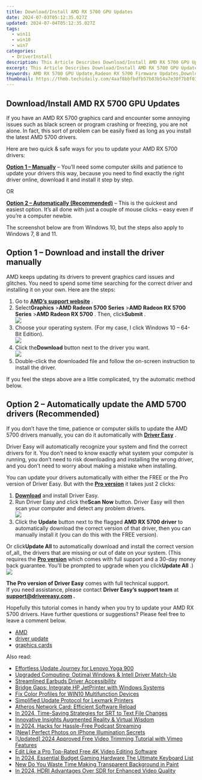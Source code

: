 ```yaml
---
title: Download/Install AMD RX 5700 GPU Updates
date: 2024-07-03T05:12:35.027Z
updated: 2024-07-04T05:12:35.027Z
tags:
  - win11
  - win10
  - win7
categories:
  - DriverInstall
description: This Article Describes Download/Install AMD RX 5700 GPU Updates
excerpt: This Article Describes Download/Install AMD RX 5700 GPU Updates
keywords: AMD RX 5700 GPU Update,Radeon RX 5700 Firmware Updates,Download Latest AMD Graphics Driver,RX 5700 GPU Updates Guide,Install Radeon Graphics Card Update,AMD Radeon 5700 GPU Driver Updates,RX 5700 Graphics Update Tips
thumbnail: https://thmb.techidaily.com/4aaf8bbfbdfb57b83b54a7e30f7b8f03d80755a12a2b526e9a90435fad802df2.jpg
---
```


## Download/Install AMD RX 5700 GPU Updates

 If you have an AMD RX 5700 graphics card and encounter some annoying issues such as black screen or program crashing or freezing, you are not alone. In fact, this sort of problem can be easily fixed as long as you install the latest AMD 5700 drivers.

 Here are two quick & safe ways for you to update your AMD RX 5700 drivers:

**[Option 1 – Manually](#option1)** – You’ll need some computer skills and patience to update your drivers this way, because you need to find exactly the right driver online, download it and install it step by step.

OR

**[Option 2 – Automatically (Recommended)](#option2)**  – This is the quickest and easiest option. It’s all done with just a couple of mouse clicks – easy even if you’re a computer newbie.

 The screenshot below are from Windows 10, but the steps also apply to Windows 7, 8 and 11.

## Option 1 – Download and install the driver manually

 AMD keeps updating its drivers to prevent graphics card issues and glitches. You need to spend some time searching for the correct driver and installing it on your own. Here are the steps:

1. Go to **[AMD’s support website](https://www.amd.com/en/support)**  .
2. Select**Graphics** \>**AMD Radeon 5700 Series** \>**AMD Radeon RX 5700 Series** \>**AMD Radeon RX 5700** . Then, click**Submit** .  
![](https://images.drivereasy.com/wp-content/uploads/2020/11/1-7.jpg)
3. Choose your operating system. (For my case, I click Windows 10 – 64-Bit Edition).  
![](https://images.drivereasy.com/wp-content/uploads/2020/11/2-10.jpg)
4. Click the**Download** button next to the driver you want.  
![](https://images.drivereasy.com/wp-content/uploads/2020/11/3-5.jpg)
5. Double-click the downloaded file and follow the on-screen instruction to install the driver.

 If you feel the steps above are a little complicated, try the automatic method below.

## Option 2 – Automatically update the AMD 5700 drivers (Recommended)

 If you don’t have the time, patience or computer skills to update the AMD 5700 drivers manually, you can do it automatically with **[Driver Easy](https://tools.techidaily.com/drivereasy/download/)**  .

 Driver Easy will automatically recognize your system and find the correct drivers for it. You don’t need to know exactly what system your computer is running, you don’t need to risk downloading and installing the wrong driver, and you don’t need to worry about making a mistake when installing.

 You can update your drivers automatically with either the FREE or the Pro version of Driver Easy. But with the **[Pro version](https://tools.techidaily.com/drivereasy/download/)**  it takes just 2 clicks:

1. **[Download](https://tools.techidaily.com/drivereasy/download/)**  and install Driver Easy.
2. Run Driver Easy and click the**Scan Now** button. Driver Easy will then scan your computer and detect any problem drivers.  
![](https://images.drivereasy.com/wp-content/uploads/2020/11/de-1-9.jpg)
3. Click the **Update**  button next to the flagged **AMD RX 5700 driver** to automatically download the correct version of that driver, then you can manually install it (you can do this with the FREE version).  

 Or click**Update All** to automatically download and install the correct version of_all_ the drivers that are missing or out of date on your system. (This requires the **[Pro version](https://tools.techidaily.com/drivereasy/download/)**  which comes with full support and a 30-day money back guarantee. You’ll be prompted to upgrade when you click**Update All** .)  
![](https://images.drivereasy.com/wp-content/uploads/2020/11/amd-5700-de-1.jpg)

**The Pro version of Driver Easy** comes with full technical support.  
 If you need assistance, please contact **Driver Easy’s support team** at **[support@drivereasy.com](mailto:support@drivereasy.com) .**

 Hopefully this tutorial comes in handy when you try to update your AMD RX 5700 drivers. Have further questions or suggestions? Please feel free to leave a comment below.

* [AMD](https://tools.techidaily.com/drivereasy/download/)
* [driver update](https://store.drivereasy.com/order/cart.php?PRODS=4731822&QTY=1&AFFILIATE=108875)
* [graphics cards](https://tools.techidaily.com/drivereasy/download/)

<ins class="adsbygoogle"
     style="display:block"
     data-ad-format="autorelaxed"
     data-ad-client="ca-pub-7571918770474297"
     data-ad-slot="1223367746"></ins>



<ins class="adsbygoogle"
     style="display:block"
     data-ad-client="ca-pub-7571918770474297"
     data-ad-slot="8358498916"
     data-ad-format="auto"
     data-full-width-responsive="true"></ins>

<span class="atpl-alsoreadstyle">Also read:</span>
<div><ul>
<li><a href="https://driver-install.techidaily.com/effortless-update-journey-for-lenovo-yoga-900/"><u>Effortless Update Journey for Lenovo Yoga 900</u></a></li>
<li><a href="https://driver-install.techidaily.com/upgraded-computing-optimal-windows-and-intell-driver-match-up/"><u>Upgraded Computing: Optimal Windows & Intell Driver Match-Up</u></a></li>
<li><a href="https://driver-install.techidaily.com/streamlined-earbuds-driver-accessibility/"><u>Streamlined Earbuds Driver Accessibility</u></a></li>
<li><a href="https://driver-install.techidaily.com/bridge-gaps-integrate-hp-jetprinter-with-windows-systems/"><u>Bridge Gaps: Integrate HP JetPrinter with Windows Systems</u></a></li>
<li><a href="https://driver-install.techidaily.com/fix-color-profiles-for-win10-multifunction-devices/"><u>Fix Color Profiles for WIN10 Multifunction Devices</u></a></li>
<li><a href="https://driver-install.techidaily.com/simplified-update-protocol-for-lexmark-printers/"><u>Simplified Update Protocol for Lexmark Printers</u></a></li>
<li><a href="https://driver-install.techidaily.com/atheros-network-card-efficient-software-reload/"><u>Atheros Network Card: Efficient Software Reload</u></a></li>
<li><a href="https://some-guidance.techidaily.com/in-2024-time-saving-strategies-for-srt-to-text-file-changes/"><u>In 2024, Time-Saving Strategies for SRT to Text File Changes</u></a></li>
<li><a href="https://extra-resources.techidaily.com/innovative-insights-augmented-reality-and-virtual-wisdom/"><u>Innovative Insights  Augmented Reality & Virtual Wisdom</u></a></li>
<li><a href="https://some-knowledge.techidaily.com/in-2024-hacks-for-hassle-free-podcast-streaming/"><u>In 2024, Hacks for Hassle-Free Podcast Streaming</u></a></li>
<li><a href="https://extra-approaches.techidaily.com/new-perfect-photos-on-iphone-illumination-secrets/"><u>[New] Perfect Photos on IPhone  Illumination Secrets</u></a></li>
<li><a href="https://vimeo-videos.techidaily.com/updated-2024-approved-free-video-trimming-tutorial-with-vimeo-features/"><u>[Updated] 2024 Approved  Free Video Trimming Tutorial with Vimeo Features</u></a></li>
<li><a href="https://ai-vdieo-software.techidaily.com/edit-like-a-pro-top-rated-free-4k-video-editing-software/"><u>Edit Like a Pro Top-Rated Free 4K Video Editing Software</u></a></li>
<li><a href="https://remote-screen-capture.techidaily.com/in-2024-essential-budget-gaming-hardware-the-ultimate-keyboard-list/"><u>In 2024, Essential Budget Gaming Hardware  The Ultimate Keyboard List</u></a></li>
<li><a href="https://ai-editing-video.techidaily.com/new-do-you-waste-time-making-transparent-background-in-paint/"><u>New Do You Waste Time Making Transparent Background in Paint</u></a></li>
<li><a href="https://some-knowledge.techidaily.com/in-2024-hdri-advantages-over-sdr-for-enhanced-video-quality/"><u>In 2024, HDRI Advantages Over SDR for Enhanced Video Quality</u></a></li>
</ul></div>
